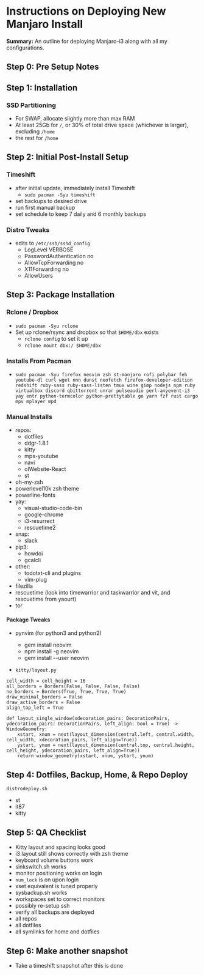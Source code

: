 # Instructions on Deploying New Manjaro Install

**Summary:** An outline for deploying Manjaro-i3 along with all my configurations.

## Step 0: Pre Setup Notes

## Step 1: Installation

### SSD Partitioning

- For SWAP, allocate slightly more than max RAM
- At least 25Gb for `/`, or 30% of total drive space (whichever is larger), excluding `/home`
- the rest for `/home`

## Step 2: Initial Post-Install Setup

### Timeshift

- after initial update, immediately install Timeshift
  - `sudo pacman -Syu timeshift`
- set backups to desired drive
- run first manual backup
- set schedule to keep 7 daily and 6 monthly backups

### Distro Tweaks

- edits to `/etc/ssh/sshd_config`
  - LogLevel VERBOSE
  - PasswordAuthentication no
  - AllowTcpForwarding no
  - X11Forwarding no
  - AllowUsers <user>

## Step 3: Package Installation

### Rclone / Dropbox

- `sudo pacman -Syu rclone`
- Set up rclone/rsync and dropbox so that `$HOME/dbx` exists
  - `rclone config` to set it up
  - `rclone mount dbx:/ $HOME/dbx`

### Installs From Pacman

- `sudo pacman -Syu firefox neovim zsh st-manjaro rofi polybar feh youtube-dl curl wget nnn dunst neofetch firefox-developer-edition redshift ruby-sass ruby-sass-listen tmux wine gimp nodejs npm ruby virtualbox discord qbittorrent unrar pulseaudio perl-anyevent-i3 yay entr python-termcolor python-prettytable go yarn fzf rust cargo mpv mplayer mpd`

### Manual Installs

- repos:
  - dotfiles
  - ddgr-1.8.1
  - kitty
  - mps-youtube
  - navi
  - olWebsite-React
  - st
- oh-my-zsh
- powerlevel10k zsh theme
- powerline-fonts
- yay:
  - visual-studio-code-bin
  - google-chrome
  - i3-resurrect
  - rescuetime2
- snap:
  - slack
- pip3:
  - howdoi
  - gcalcli
- other:
  - todotxt-cli and plugins
  - vim-plug
- filezilla
- rescuetime (look into timewarrior and taskwarrior and vit, and rescuetime from yaourt)
- tor

#### Package Tweaks

- pynvim (for python3 and python2)

  - gem install neovim
  - npm install -g neovim
  - gem install --user neovim

- `kitty/layout.py`

```
cell_width = cell_height = 16
all_borders = Borders(False, False, False, False)
no_borders = Borders(True, True, True, True)
draw_minimal_borders = False
draw_active_borders = False
align_top_left = True

def layout_single_window(xdecoration_pairs: DecorationPairs, ydecoration_pairs: DecorationPairs, left_align: bool = True) -> WindowGeometry:
    xstart, xnum = next(layout_dimension(central.left, central.width, cell_width, xdecoration_pairs, left_align=True))
    ystart, ynum = next(layout_dimension(central.top, central.height, cell_height, ydecoration_pairs, left_align=True))
    return window_geometry(xstart, xnum, ystart, ynum)
```

## Step 4: Dotfiles, Backup, Home, & Repo Deploy

`distrodeploy.sh`

- st
- it87
- kitty

## Step 5: QA Checklist

- Kitty layout and spacing looks good
- i3 layout still shows correctly with zsh theme
- keyboard volume buttons work
- sinkswitch.sh works
- monitor positioning works on login
- `num_lock` is on upon login
- xset equivalent is tuned properly
- sysbackup.sh works
- workspaces set to correct monitors
- possibly re-setup ssh
- verify all backups are deployed
- all repos
- all dotfiles
- all symlinks for home and dotfiles

## Step 6: Make another snapshot

- Take a timeshift snapshot after this is done

